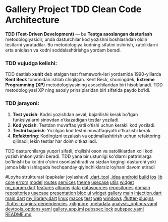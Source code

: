 # Gallery Project TDD Clean Code Architecture

**TDD (Test-Driven Development)** — bu **Testga asoslangan dasturlash** metodologiyasidir, unda dasturchilar kod yozishni boshlashdan oldin testlarni yaratadilar. Bu metodologiya kodning sifatini oshirish, xatoliklarni erta aniqlash va kodni soddalashtirishga yordam beradi.

### TDD vujudga kelishi:
TDD dastlab **xunit** deb atalgan test framework-lari yordamida 1990-yillarda **Kent Beck** tomonidan ishlab chiqilgan. Kent Beck, shuningdek, **Extreme Programming (XP)** metodologiyasining asoschilaridan biri hisoblanadi. TDD metodologiyasi XP ning asosiy prinsiplaridan biri sifatida paydo bo‘ldi.

### TDD jarayoni:
1. **Test yozish**: Kodni yozishdan avval, bajarilishi kerak bo'lgan funksiyalarni sinovdan o‘tkazadigan testlar yoziladi.
2. **Kod yozish**: Testdan muvaffaqiyatli o‘tishi uchun kerakli kod yoziladi.
3. **Testni bajarish**: Yozilgan kod testni muvaffaqiyatli o'tkazishi kerak.
4. **Refaktoring**: Kodingizni tozalash va optimallashtirish uchun refaktoring qilinadi, lekin testlar har doim o'tkaziladi.

TDD dasturchilarga yuqori sifatli, o‘qilishi oson va xatoliklardan xoli kod yozish imkoniyatini beradi.
  TDD yana bir ustunligi ko'dlarni pattrinlarga bo'linishi bu ko'dni o'shni osonlashtiradi va sizdan kegingi dasturchi yoki jamoa bilan ishlagada hechqanday qiyinchliklarsiz loyhani davom etiradi

#Loyha strukturasi (papkalar joylashuvi)
[]()
[.dart_tool](.dart_tool)
[.idea](.idea)
[android](android)
[build](build)
[ios](ios)
[lib](lib)
[core](lib%2Fcore)
[errors](lib%2Fcore%2Ferrors)
[model](lib%2Fcore%2Fmodel)
[routes](lib%2Fcore%2Froutes)
[services](lib%2Fcore%2Fservices)
[theme](lib%2Fcore%2Ftheme)
[usecase](lib%2Fcore%2Fusecase)
[utils](lib%2Fcore%2Futils)
[widget](lib%2Fcore%2Fwidget)
[no_param.dart](lib%2Fcore%2Fno_param.dart)
[features](lib%2Ffeatures)
[albums](lib%2Ffeatures%2Falbums)
[data](lib%2Ffeatures%2Falbums%2Fdata)
[datasources](lib%2Ffeatures%2Falbums%2Fdata%2Fdatasources)
[repositories](lib%2Ffeatures%2Falbums%2Fdata%2Frepositories)
[domain](lib%2Ffeatures%2Falbums%2Fdomain)
[repositories](lib%2Ffeatures%2Falbums%2Fdomain%2Frepositories)
[usecase](lib%2Ffeatures%2Falbums%2Fdomain%2Fusecase)
[presentation](lib%2Ffeatures%2Falbums%2Fpresentation)
[bloc](lib%2Ffeatures%2Falbums%2Fpresentation%2Fbloc)
[ui](lib%2Ffeatures%2Falbums%2Fpresentation%2Fui)
[widget](lib%2Ffeatures%2Falbums%2Fpresentation%2Fwidget)
[gallery](lib%2Ffeatures%2Fgallery)
[main](lib%2Ffeatures%2Fmain)
[injection.dart](lib%2Finjection.dart)
[main.dart](lib%2Fmain.dart)
[my_library.dart](lib%2Fmy_library.dart)
[linux](linux)
[macos](macos)
[test](test)
[web](web)
[windows](windows)
[.flutter-plugins](.flutter-plugins)
[.flutter-plugins-dependencies](.flutter-plugins-dependencies)
[.gitignore](.gitignore)
[.metadata](.metadata)
[analysis_options.yaml](analysis_options.yaml)
[devtools_options.yaml](devtools_options.yaml)
[gallery_app.iml](gallery_app.iml)
[pubspec.lock](pubspec.lock)
[pubspec.yaml](pubspec.yaml)
[README.md](README.md)
